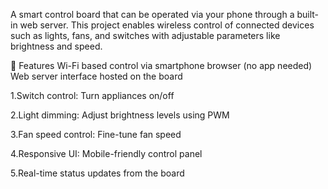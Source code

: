 A smart control board that can be operated via your phone through a built-in web server. This project enables wireless control of connected devices such as lights, fans, and switches with adjustable parameters like brightness and speed.

🔧 Features
Wi-Fi based control via smartphone browser (no app needed)
Web server interface hosted on the board

1.Switch control: Turn appliances on/off

2.Light dimming: Adjust brightness levels using PWM

3.Fan speed control: Fine-tune fan speed

4.Responsive UI: Mobile-friendly control panel

5.Real-time status updates from the board


